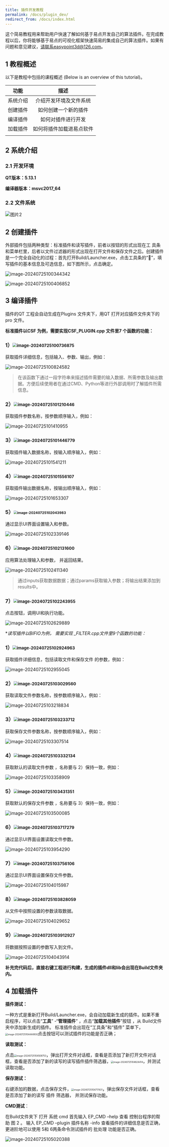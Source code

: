 ```yaml
---
title: 插件开发教程
permalink: /docs/plugin_dev/
redirect_from: /docs/index.html
---
```


这个简易教程用来帮助用户快速了解如何基于易点开发自己的算法插件。在完成教程以后，你将能够基于易点的可视化框架快速简易的集成自己的算法插件。如果有问题和意见建议，请联系easypoint3d@126.com。

## 1	教程概述
以下是教程中包括的课程概述 (Below is an overview of this tutorial)。

|功能|描述|
|:-------------:|:-------------:|
| 系统介绍 | 介绍开发环境及文件系统 |
| 创建插件 | 如何创建一个新的插件 |
| 编译插件 |如何对插件进行开发|
|加载插件| 如何将插件加载进易点软件 |
|||

## 2	系统介绍

### 2.1 开发环境

**QT版本：5.13.1**

**编译器版本：msvc2017_64**

### 2.2 文件系统

![图片2](https://raw.githubusercontent.com/ApolloCBT/Image_upgit/master/2024/07/upgit_20240725_1721872586.png)

## 2	创建插件

外部插件包括两种类型：标准插件和读写插件，前者以按钮的形式出现在工 具条和菜单栏里，后者以文件过滤器的形式出现在打开文件和保存文件之后。创建插件是一个完全自动化的过程：首先打开Build/Launcher.exe，点击工具条的“🔧”，填写插件的基本信息及可选信息，如下图所示，点击确定。

![image-20240725100344342](https://raw.githubusercontent.com/ApolloCBT/Image_upgit/master/2024/07/upgit_20240725_1721873609.png)

![image-20240725100406852](https://raw.githubusercontent.com/ApolloCBT/Image_upgit/master/2024/07/upgit_20240725_1721873606.png)

## 3	编译插件

插件的QT 工程会自动生成在Plugins 文件夹下，用QT 打开对应插件文件夹下的pro 文件。

**标准插件以CSF 为例，需要实现CSF_PLUGIN.cpp 文件里7 个函数的功能：**

### 1）<img src="https://raw.githubusercontent.com/ApolloCBT/Image_upgit/master/2024/07/upgit_20240725_1721873597.png" alt="image-20240725100736875" style="zoom: 80%;" />

获取插件详细信息，包括输入、参数、输出，例如：

![image-20240725100824582](https://raw.githubusercontent.com/ApolloCBT/Image_upgit/master/2024/07/upgit_20240725_1721873599.png)

> 在该函数下通过一段字符串来描述插件需要的输入数据、所需参数及输出数据。方便后续使用者在通过CMD、Python等进行外部调用时了解插件所需信息。

### 2）<img src="https://raw.githubusercontent.com/ApolloCBT/Image_upgit/master/2024/07/upgit_20240725_1721873530.png" alt="image-20240725101210446" style="zoom: 80%;" />

获取插件参数名称，按参数顺序输入，例如：

![image-20240725101410955](https://raw.githubusercontent.com/ApolloCBT/Image_upgit/master/2024/07/upgit_20240725_1721873651.png)

### 3）<img src="https://raw.githubusercontent.com/ApolloCBT/Image_upgit/master/2024/07/upgit_20240725_1721873686.png" alt="image-20240725101446779" style="zoom: 80%;" />

获取插件输入数据名称，按输入顺序输入，例如：

![image-20240725101541211](https://raw.githubusercontent.com/ApolloCBT/Image_upgit/master/2024/07/upgit_20240725_1721873741.png)

### 4）<img src="https://raw.githubusercontent.com/ApolloCBT/Image_upgit/master/2024/07/upgit_20240725_1721873756.png" alt="image-20240725101556107" style="zoom:80%;" />

获取插件输出数据名称，按输出顺序输入，例如：

![image-20240725101653307](https://raw.githubusercontent.com/ApolloCBT/Image_upgit/master/2024/07/upgit_20240725_1721873813.png)

### 5）<img src="https://raw.githubusercontent.com/ApolloCBT/Image_upgit/master/2024/07/upgit_20240725_1721874044.png" alt="image-20240725102043983" style="zoom: 67%;" />

通过显示UI界面设置输入和参数。

![image-20240725102339146](https://raw.githubusercontent.com/ApolloCBT/Image_upgit/master/2024/07/upgit_20240725_1721874219.png)

### 6）<img src="https://raw.githubusercontent.com/ApolloCBT/Image_upgit/master/2024/07/upgit_20240725_1721874091.png" alt="image-20240725102131600" style="zoom: 80%;" />

应用算法处理输入和参数， 并返回结果。

![image-20240725102411340](https://raw.githubusercontent.com/ApolloCBT/Image_upgit/master/2024/07/upgit_20240725_1721874251.png)

> 通过inputs获取数据数据；通过params获取输入参数；将输出结果添加到results中。

### 7）<img src="https://raw.githubusercontent.com/ApolloCBT/Image_upgit/master/2024/07/upgit_20240725_1721874164.png" alt="image-20240725102243955" style="zoom:80%;" />

点击按钮，调用UI和执行功能。

![image-20240725102629889](https://raw.githubusercontent.com/ApolloCBT/Image_upgit/master/2024/07/upgit_20240725_1721874389.png)

**读写插件以BIFIO为例， 需要实现 *_FILTER.cpp文件里9个函数的功能：**

### 1）<img src="https://raw.githubusercontent.com/ApolloCBT/Image_upgit/master/2024/07/upgit_20240725_1721874565.png" alt="image-20240725102924963" style="zoom:80%;" />

获取插件详细信息，包括读取文件和保存文件 的参数，例如：

![image-20240725102955045](https://raw.githubusercontent.com/ApolloCBT/Image_upgit/master/2024/07/upgit_20240725_1721874595.png)

### 2）<img src="https://raw.githubusercontent.com/ApolloCBT/Image_upgit/master/2024/07/upgit_20240725_1721874629.png" alt="image-20240725103029560" style="zoom: 80%;" />

获取读取文件参数名称，按参数顺序输入，例如：

![image-20240725103218834](https://raw.githubusercontent.com/ApolloCBT/Image_upgit/master/2024/07/upgit_20240725_1721874738.png)

### 3）<img src="https://raw.githubusercontent.com/ApolloCBT/Image_upgit/master/2024/07/upgit_20240725_1721874753.png" alt="image-20240725103233712" style="zoom:80%;" />

获取保存文件参数名称，按参数顺序输入，例如：

![image-20240725103307514](https://raw.githubusercontent.com/ApolloCBT/Image_upgit/master/2024/07/upgit_20240725_1721874787.png)

### 4）<img src="https://raw.githubusercontent.com/ApolloCBT/Image_upgit/master/2024/07/upgit_20240725_1721874812.png" alt="image-20240725103332134" style="zoom:80%;" />

获取默认的读取文件参数 ，名称要与 2）保持一致，例如：

![image-20240725103358909](https://raw.githubusercontent.com/ApolloCBT/Image_upgit/master/2024/07/upgit_20240725_1721874838.png)

### 5）<img src="https://raw.githubusercontent.com/ApolloCBT/Image_upgit/master/2024/07/upgit_20240725_1721874871.png" alt="image-20240725103431351" style="zoom:80%;" />

获取默认的保存文件参数 ，名称要与 3）保持一致，例如：

![image-20240725103500085](https://raw.githubusercontent.com/ApolloCBT/Image_upgit/master/2024/07/upgit_20240725_1721874900.png)

### 6）<img src="https://raw.githubusercontent.com/ApolloCBT/Image_upgit/master/2024/07/upgit_20240725_1721875037.png" alt="image-20240725103717279" style="zoom:80%;" />

通过显示UI界面设置读取文件参数。

![image-20240725103954290](https://raw.githubusercontent.com/ApolloCBT/Image_upgit/master/2024/07/upgit_20240725_1721875194.png)

### 7）<img src="https://raw.githubusercontent.com/ApolloCBT/Image_upgit/master/2024/07/upgit_20240725_1721875076.png" alt="image-20240725103756106" style="zoom:80%;" />

通过显示UI界面设置保存文件参数。

![image-20240725104015987](https://raw.githubusercontent.com/ApolloCBT/Image_upgit/master/2024/07/upgit_20240725_1721875216.png)

### 8）<img src="https://raw.githubusercontent.com/ApolloCBT/Image_upgit/master/2024/07/upgit_20240725_1721875108.png" alt="image-20240725103828059" style="zoom:80%;" />

从文件中按照设置的参数读取数据。

![image-20240725104029652](https://raw.githubusercontent.com/ApolloCBT/Image_upgit/master/2024/07/upgit_20240725_1721875229.png)

### 9）<img src="https://raw.githubusercontent.com/ApolloCBT/Image_upgit/master/2024/07/upgit_20240725_1721875153.png" alt="image-20240725103912927" style="zoom: 80%;" />

将数据按照设置的参数写入到文件。

![image-20240725104043914](https://raw.githubusercontent.com/ApolloCBT/Image_upgit/master/2024/07/upgit_20240725_1721875244.png)

**补充完代码后，直接右键工程进行构建，生成的插件dll和lib会出现在Build文件夹内。**

## 4	加载插件

**插件测试：**

一种方式是重新打开Build/Launcher.exe，会自动加载新生成的插件。如果不重启程序，可以点击“**工具**”  -“**管理插件**” ，点击“**加载其他插件**”按钮 ，从 Build文件夹中添加新生成的插件。 标准插件会出现在“工具条”和“插件” 菜单下，<img src="https://raw.githubusercontent.com/ApolloCBT/Image_upgit/master/2024/07/upgit_20240725_1721875485.png" alt="image-20240725104444930" style="zoom:50%;" />点击按钮可以测试插件的功能是否正确；

**读取测试：**

点击<img src="https://raw.githubusercontent.com/ApolloCBT/Image_upgit/master/2024/07/upgit_20240725_1721875508.png" alt="image-20240725104508753" style="zoom:50%;" />，弹出打开文件对话框，查看是否添加了新打开文件对话框，查看是否添加了新的读写的读写插件插件筛选器，<img src="https://raw.githubusercontent.com/ApolloCBT/Image_upgit/master/2024/07/upgit_20240725_1721875584.png" alt="image-20240725104624414" style="zoom:50%;" />，并测试读取功能。

**保存测试：**

右键添加的数据，点击保存文件，<img src="https://raw.githubusercontent.com/ApolloCBT/Image_upgit/master/2024/07/upgit_20240725_1721875637.png" alt="image-20240725104717431" style="zoom:50%;" />，弹出保存文件对话框，查看是否添加了新的读写 插件 筛选器， 并测试保存功能。

**CMD测试**：

在Build文件夹下 打开 系统 cmd 首先输入 EP_CMD –help 查看 控制台程序的帮助 图 2 。 输入 EP_CMD –plugin 插件名称 -info 查看插件的详细信息是否正确，更进阶地可以使用 5和 6两条命令测试插件的 批处理 功能是否正确。

![image-20240725105020388](https://raw.githubusercontent.com/ApolloCBT/Image_upgit/master/2024/07/upgit_20240725_1721875820.png)
